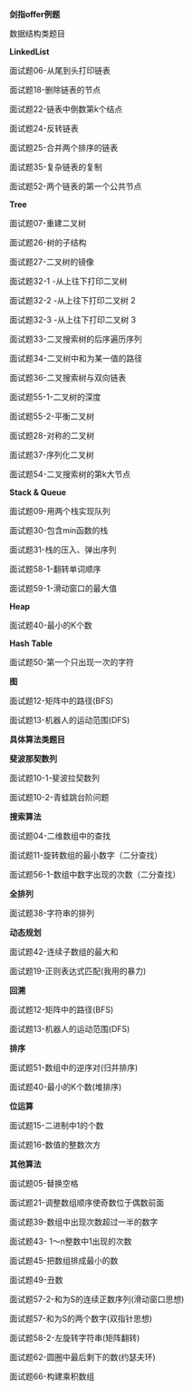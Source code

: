 **剑指offer例题**

数据结构类题目

**LinkedList**

面试题06-从尾到头打印链表

面试题18-删除链表的节点

面试题22-链表中倒数第k个结点

面试题24-反转链表

面试题25-合并两个排序的链表

面试题35-复杂链表的复制

面试题52-两个链表的第一个公共节点

**Tree**

面试题07-重建二叉树

面试题26-树的子结构

面试题27-二叉树的镜像

面试题32-1 -从上往下打印二叉树

面试题32-2 -从上往下打印二叉树 2

面试题32-3 -从上往下打印二叉树 3

面试题33-二叉搜索树的后序遍历序列

面试题34-二叉树中和为某一值的路径

面试题36-二叉搜索树与双向链表

面试题55-1-二叉树的深度

面试题55-2-平衡二叉树

面试题28-对称的二叉树

面试题37-序列化二叉树

面试题54-二叉搜索树的第k大节点


**Stack & Queue**

面试题09-用两个栈实现队列

面试题30-包含min函数的栈

面试题31-栈的压入、弹出序列

面试题58-1-翻转单词顺序

面试题59-1-滑动窗口的最大值


**Heap**

面试题40-最小的K个数


**Hash Table**

面试题50-第一个只出现一次的字符


**图**

面试题12-矩阵中的路径(BFS)

面试题13-机器人的运动范围(DFS)

**具体算法类题目**

**斐波那契数列**

面试题10-1-斐波拉契数列

面试题10-2-青蛙跳台阶问题


**搜索算法**

面试题04-二维数组中的查找

面试题11-旋转数组的最小数字（二分查找）

面试题56-1-数组中数字出现的次数（二分查找）


**全排列**

面试题38-字符串的排列


**动态规划**

面试题42-连续子数组的最大和

面试题19-正则表达式匹配(我用的暴力)


**回溯**

面试题12-矩阵中的路径(BFS)

面试题13-机器人的运动范围(DFS)


**排序**

面试题51-数组中的逆序对(归并排序)

面试题40-最小的K个数(堆排序)


**位运算**

面试题15-二进制中1的个数

面试题16-数值的整数次方


**其他算法**

面试题05-替换空格

面试题21-调整数组顺序使奇数位于偶数前面

面试题39-数组中出现次数超过一半的数字

面试题43- 1～n整数中1出现的次数

面试题45-把数组排成最小的数

面试题49-丑数

面试题57-2-和为S的连续正数序列(滑动窗口思想)

面试题57-和为S的两个数字(双指针思想)

面试题58-2-左旋转字符串(矩阵翻转)

面试题62-圆圈中最后剩下的数(约瑟夫环)

面试题66-构建乘积数组